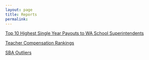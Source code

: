 ```yaml
---
layout: page
title: Reports
permalink:
---
```


[Top 10 Highest Single Year Payouts to WA School Superintendents](super_payouts)

[Teacher Compensation Rankings](teacher_compensation)

[SBA Outliers](sba_outliers)

